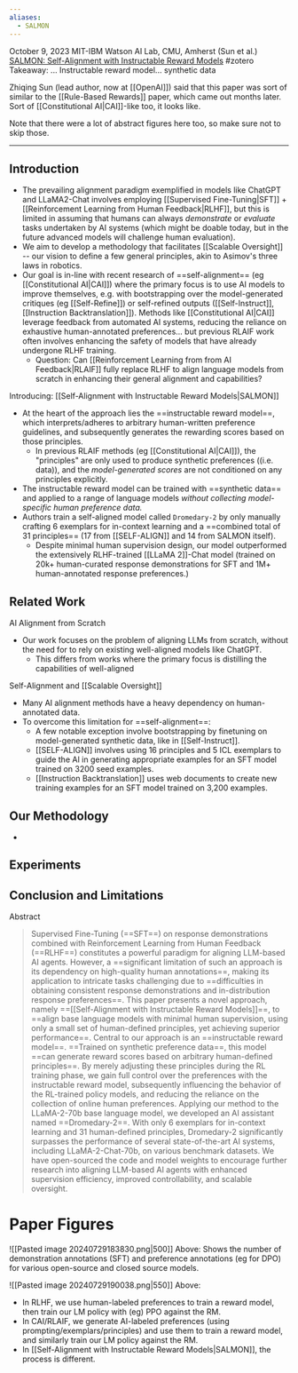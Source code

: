 ```yaml
---
aliases:
  - SALMON
---
```

October 9, 2023
MIT-IBM Watson AI Lab, CMU, Amherst (Sun et al.)
[SALMON: Self-Alignment with Instructable Reward Models](https://arxiv.org/pdf/2310.05910)
#zotero 
Takeaway: ... Instructable reward model... synthetic data


Zhiqing Sun (lead author, now at [[OpenAI]]) said that this paper was sort of similar to the [[Rule-Based Rewards]] paper, which came out months later. Sort of [[Constitutional AI|CAI]]-like too, it looks like.

Note that there were a lot of abstract figures here too, so make sure not to skip those.

---
## Introduction
- The prevailing alignment paradigm exemplified in models like ChatGPT and LLaMA2-Chat involves employing [[Supervised Fine-Tuning|SFT]] + [[Reinforcement Learning from Human Feedback|RLHF]], but this is limited in assuming that humans can always *demonstrate* or *evaluate* tasks undertaken by AI systems (which might be doable today, but in the future advanced models will challenge human evaluation).
- We aim to develop a methodology that facilitates [[Scalable Oversight]] -- our vision to define a few general principles, akin to Asimov's three laws in robotics.
- Our goal is in-line with recent research of ==self-alignment== (eg [[Constitutional AI|CAI]]) where the primary focus is to use AI models to improve themselves, e.g. with bootstrapping over the model-generated critiques (eg [[Self-Refine]]) or self-refined outputs ([[Self-Instruct]], [[Instruction Backtranslation]]). Methods like [[Constitutional AI|CAI]] leverage feedback from automated AI systems, reducing the reliance on exhaustive human-annotated preferences... but previous RLAIF work often involves enhancing the safety of models that have already undergone RLHF training.
	- Question: Can [[Reinforcement Learning from from AI Feedback|RLAIF]] fully replace RLHF to align language models from scratch in enhancing their general alignment and capabilities?

Introducing: [[Self-Alignment with Instructable Reward Models|SALMON]]
- At the heart of the approach lies the ==instructable reward model==, which interprets/adheres to arbitrary human-written preference guidelines, and subsequently generates the rewarding scores based on those principles.
	- In previous RLAIF methods (eg [[Constitutional AI|CAI]]), the "principles" are only used to produce synthetic preferences ((i.e. data)), and the *model-generated scores* are not conditioned on any principles explicitly.
- The instructable reward model can be trained with ==synthetic data== and applied to a range of language models *without collecting model-specific human preference data.*
- Authors train a self-aligned model called `Dromedary-2` by only manually crafting 6 exemplars for in-context learning and a ==combined total of 31 principles== (17 from [[SELF-ALIGN]] and 14 from SALMON itself).
	- Despite minimal human supervision design, our model outperformed the extensively RLHF-trained [[LLaMA 2]]-Chat model (trained on 20k+ human-curated response demonstrations for SFT and 1M+ human-annotated response preferences.)

## Related Work
AI Alignment from Scratch
- Our work focuses on the problem of aligning LLMs from scratch, without the need for to rely on existing well-aligned models like ChatGPT. 
	- This differs from works where the primary focus is distilling the capabilities of well-aligned 

Self-Alignment and [[Scalable Oversight]]
- Many AI alignment methods have a heavy dependency on human-annotated data. 
- To overcome this limitation for ==self-alignment==:
	- A few notable exception involve bootstrapping by finetuning on model-generated synthetic data, like in [[Self-Instruct]].
	- [[SELF-ALIGN]] involves using 16 principles and 5 ICL exemplars to guide the AI in generating appropriate examples for an SFT model trained on 3200 seed examples.
	- [[Instruction Backtranslation]] uses web documents to create new training examples for an SFT model trained on 3,200 examples.

## Our Methodology
- 

## Experiments


## Conclusion and Limitations


Abstract
> Supervised Fine-Tuning (==SFT==) on response demonstrations combined with Reinforcement Learning from Human Feedback (==RLHF==) constitutes a powerful paradigm for aligning LLM-based AI agents. However, a ==significant limitation of such an approach is its dependency on high-quality human annotations==, making its application to intricate tasks challenging due to ==difficulties in obtaining consistent response demonstrations and in-distribution response preferences==. This paper presents a novel approach, namely ==[[Self-Alignment with Instructable Reward Models]]==, to ==align base language models with minimal human supervision, using only a small set of human-defined principles, yet achieving superior performance==. Central to our approach is an ==instructable reward model==. ==Trained on synthetic preference data==, this model ==can generate reward scores based on arbitrary human-defined principles==. By merely adjusting these principles during the RL training phase, we gain full control over the preferences with the instructable reward model, subsequently influencing the behavior of the RL-trained policy models, and reducing the reliance on the collection of online human preferences. Applying our method to the LLaMA-2-70b base language model, we developed an AI assistant named ==Dromedary-2==. With only 6 exemplars for in-context learning and 31 human-defined principles, Dromedary-2 significantly surpasses the performance of several state-of-the-art AI systems, including LLaMA-2-Chat-70b, on various benchmark datasets. We have open-sourced the code and model weights to encourage further research into aligning LLM-based AI agents with enhanced supervision efficiency, improved controllability, and scalable oversight.


# Paper Figures

![[Pasted image 20240729183830.png|500]]
Above: Shows the number of demonstration annotations (SFT) and preference annotations (eg for DPO) for various open-source and closed source models.

![[Pasted image 20240729190038.png|550]]
Above: 
- In RLHF, we use human-labeled preferences to train a reward model, then train our LM policy with (eg) PPO against the RM.
- In CAI/RLAIF, we generate AI-labeled preferences (using prompting/exemplars/principles) and use them to train a reward model, and similarly train our LM policy against the RM.
- In [[Self-Alignment with Instructable Reward Models|SALMON]], the process is different. 


